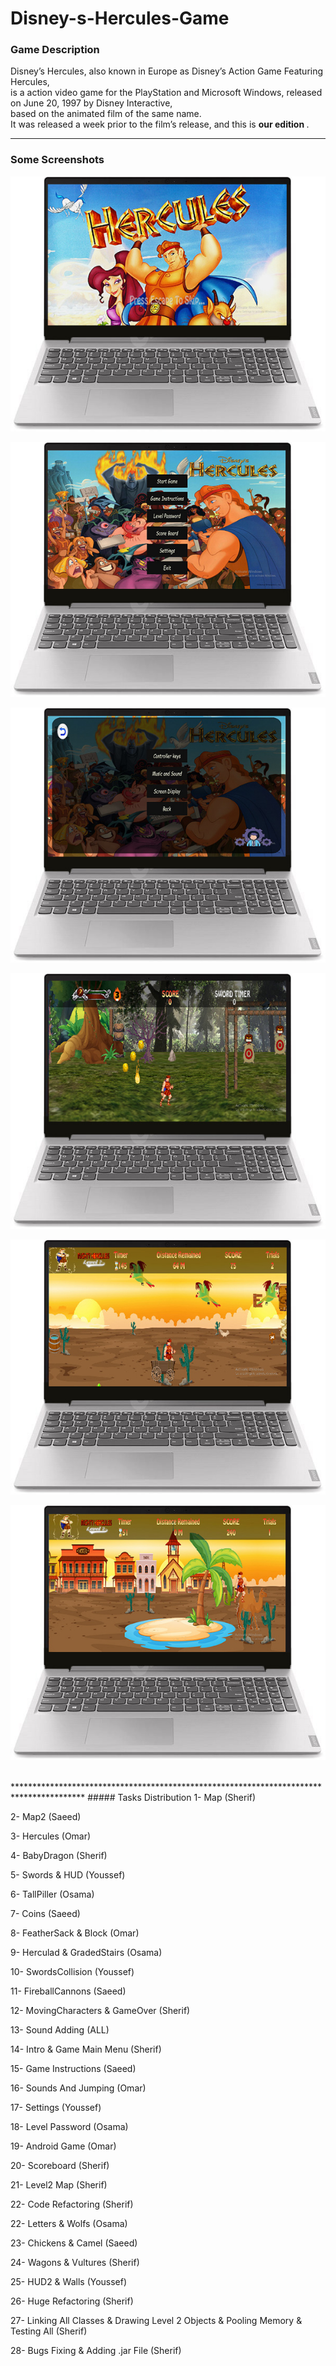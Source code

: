 # Disney-s-Hercules-Game

### Game Description 

Disney’s Hercules, also known in Europe as Disney’s Action Game Featuring Hercules, </br> is a action video game for the PlayStation and Microsoft Windows, released on June 20, 1997 by Disney Interactive, </br> 
based on the animated film of the same name. </br> 
It was released a week prior to the film’s release, and this is <b> our edition </b>. </br>
****************************************************************************************
### Some Screenshots

![](Screenshots/Desktop_1.jpg)

![](Screenshots/Desktop_2.jpg)

![](Screenshots/Desktop_3.jpg)

![](Screenshots/Desktop_4.jpg)

![](Screenshots/Desktop_5.jpg)

![](Screenshots/Desktop_6.jpg)

</br>
**************************************************************************************** 
##### Tasks Distribution
1- Map (Sherif)

2- Map2 (Saeed)

3- Hercules (Omar)

4- BabyDragon (Sherif)

5- Swords & HUD (Youssef)

6- TallPiller (Osama)

7- Coins (Saeed)

8- FeatherSack & Block (Omar)

9- Herculad & GradedStairs (Osama)

10- SwordsCollision (Youssef)

11- FireballCannons (Saeed)

12- MovingCharacters & GameOver (Sherif)

13- Sound Adding (ALL)

14- Intro & Game Main Menu (Sherif)

15- Game Instructions (Saeed)

16- Sounds And Jumping (Omar)

17- Settings (Youssef)

18- Level Password (Osama)

19- Android Game (Omar)

20- Scoreboard (Sherif)

21- Level2 Map (Sherif)

22- Code Refactoring (Sherif)

22- Letters & Wolfs (Osama)

23- Chickens & Camel (Saeed)

24- Wagons & Vultures (Sherif)

25- HUD2 & Walls (Youssef)

26- Huge Refactoring (Sherif)

27- Linking All Classes & Drawing Level 2 Objects & Pooling Memory & Testing All (Sherif)

28- Bugs Fixing & Adding .jar File (Sherif) 